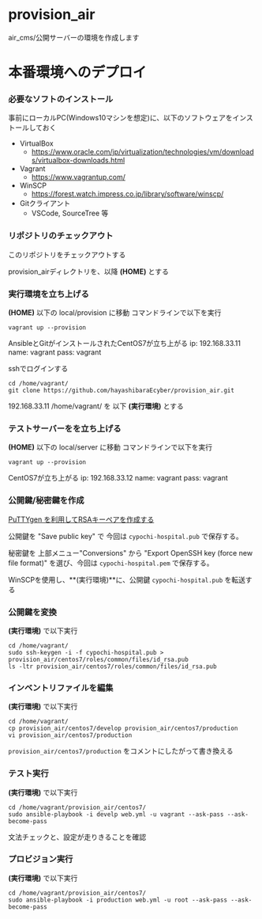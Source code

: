 # provision_air

air_cms/公開サーバーの環境を作成します

# 本番環境へのデプロイ
### 必要なソフトのインストール

事前にローカルPC(Windows10マシンを想定)に、以下のソフトウェアをインストールしておく

- VirtualBox
    - https://www.oracle.com/jp/virtualization/technologies/vm/downloads/virtualbox-downloads.html
- Vagrant
    - https://www.vagrantup.com/
- WinSCP
    - https://forest.watch.impress.co.jp/library/software/winscp/
- Gitクライアント
    - VSCode, SourceTree 等

### リポジトリのチェックアウト

このリポジトリをチェックアウトする

provision_airディレクトリを、以降 **(HOME)** とする

### 実行環境を立ち上げる

**(HOME)** 以下の local/provision に移動
コマンドラインで以下を実行

```
vagrant up --provision
```

AnsibleとGitがインストールされたCentOS7が立ち上がる
ip: 192.168.33.11
name: vagrant
pass: vagrant

sshでログインする

```
cd /home/vagrant/
git clone https://github.com/hayashibaraEcyber/provision_air.git
```

192.168.33.11 /home/vagrant/ を 以下 **(実行環境)** とする

### テストサーバーをを立ち上げる

**(HOME)** 以下の local/server に移動
コマンドラインで以下を実行

```
vagrant up --provision
```

CentOS7が立ち上がる
ip: 192.168.33.12
name: vagrant
pass: vagrant

### 公開鍵/秘密鍵を作成

[PuTTYgen を利用してRSAキーペアを作成する](https://www.ipentec.com/document/windows-create-rsa-keypair-using-puttygen)

公開鍵を "Save public key" で 今回は `cypochi-hospital.pub` で保存する。

秘密鍵を 上部メニュー"Conversions" から "Export OpenSSH key (force new file format)" を選び、今回は   `cypochi-hospital.pem` で保存する。

WinSCPを使用し、**(実行環境)**に、公開鍵 `cypochi-hospital.pub` を転送する

### 公開鍵を変換

**(実行環境)** で以下実行

```
cd /home/vagrant/
sudo ssh-keygen -i -f cypochi-hospital.pub > provision_air/centos7/roles/common/files/id_rsa.pub
ls -ltr provision_air/centos7/roles/common/files/id_rsa.pub
```

### インベントリファイルを編集

**(実行環境)** で以下実行

```
cd /home/vagrant/
cp provision_air/centos7/develop provision_air/centos7/production
vi provision_air/centos7/production
```

`provision_air/centos7/production` をコメントにしたがって書き換える

### テスト実行

**(実行環境)** で以下実行

```
cd /home/vagrant/provision_air/centos7/
sudo ansible-playbook -i develp web.yml -u vagrant --ask-pass --ask-become-pass
```

文法チェックと、設定が走りきることを確認

### プロビジョン実行

**(実行環境)** で以下実行

```
cd /home/vagrant/provision_air/centos7/
sudo ansible-playbook -i production web.yml -u root --ask-pass --ask-become-pass
```
